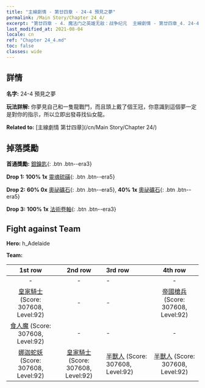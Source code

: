 ```yaml
---
title: "主線劇情 - 第廿四章 - 24-4 預見之夢"
permalink: /Main Story/Chapter 24_4/
excerpt: "第廿四章 - 4. 魔法门之英雄无敌：战争纪元  主線劇情 - 第廿四章_4. 24-4 預見之夢"
last_modified_at: 2021-08-04
locale: cn
ref: "Chapter 24_4.md"
toc: false
classes: wide
---
```


## 詳情

 **名字:** 24-4 預見之夢

 **玩法詳解:** 你夢見自己和一隻龍戰鬥，而且頭上戴了個王冠，你意識到這個夢一定是對你的指示，所以立即出發尋找仙女龍。

 **Related to:** [主線劇情 第廿四章](/cn/Main Story/Chapter 24/)

## 掉落獎勵

 **首通獎勵:** [銀鑰匙](/cn/Items/con_693/){: .btn .btn--era3}

 **Drop 1:** **100% 1x** [靈魂硫磺](/cn/Items/mat_85/){: .btn .btn--era5}

 **Drop 2:** **60% 0x** [奧祕礦石](/cn/Items/mat_75/){: .btn .btn--era5}, **40% 1x** [奧祕礦石](/cn/Items/mat_75/){: .btn .btn--era5}

 **Drop 3:** **100% 1x** [法術卷軸](/cn/Items/con_694/){: .btn .btn--era3}


## Fight against Team
 **Hero:** h_Adelaide

 **Team:**


  | 1st row | 2nd row | 3rd row | 4th row |
  |:----:|:----:|:----|:----:|
  | - | - | - | - |
  | [皇家騎士](/cn/units/Cavalier/) (Score: 307608, Level:92)  | - | - | [帝國槍兵](/cn/units/Pikeman/) (Score: 307608, Level:92)  |
  | [食人魔](/cn/units/Ogre/) (Score: 307608, Level:92)  | - | - | - |
  | [娜迦蛇妖](/cn/units/Naga/) (Score: 307608, Level:92)  | [皇家騎士](/cn/units/Cavalier/) (Score: 307608, Level:92)  | [半獸人](/cn/units/Orc/) (Score: 307608, Level:92)  | [半獸人](/cn/units/Orc/) (Score: 307608, Level:92)  |


